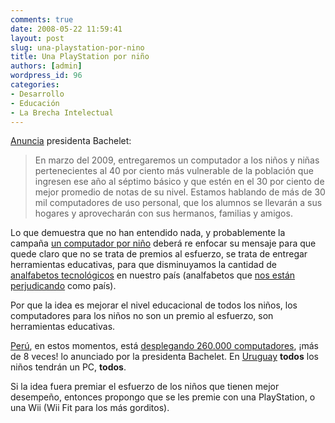 ```yaml
---
comments: true
date: 2008-05-22 11:59:41
layout: post
slug: una-playstation-por-nino
title: Una PlayStation por niño
authors: [admin]
wordpress_id: 96
categories:
- Desarrollo
- Educación
- La Brecha Intelectual
---
```


[Anuncia](http://www.gobiernodechile.cl/viewEjeSocial.aspx?idarticulo=23439&idSeccionPadre=119la) presidenta Bachelet:

> En marzo del 2009, entregaremos un computador a los niños y niñas pertenecientes al 40 por ciento más vulnerable de la población que ingresen ese año al séptimo básico y que estén en el 30 por ciento de mejor promedio de notas de su nivel. Estamos hablando de más de 30 mil computadores de uso personal, que los alumnos se llevarán a sus hogares y aprovecharán con sus hermanos, familias y amigos.

Lo que demuestra que no han entendido nada, y probablemente la campaña [un computador por niño](http://www.ucpn.cl/) deberá re enfocar su mensaje para que quede claro que no se trata de premios al esfuerzo, se trata de entregar herramientas educativas, para que disminuyamos la cantidad de [analfabetos tecnológicos](/2008/05/el_analfabetismo_del_ministro.html) en nuestro país (analfabetos que [nos están perjudicando](http://luisramirez.cl/blog/?p=1100) como país).

Por que la idea es mejorar el nivel educacional de todos los niños, los computadores para los niños no son un premio al esfuerzo, son herramientas educativas.

[Perú](http://olpcperu.com/), en estos momentos, está [desplegando 260.000 computadores](http://www.olpcnews.com/countries/peru/), ¡más de 8 veces! lo anunciado por la presidenta Bachelet. En [Uruguay](http://www.ceibal.edu.uy/portal/) **todos** los niños tendrán un PC, **todos**.

Si la idea fuera premiar el esfuerzo de los niños que tienen mejor desempeño, entonces propongo que se les premie con una PlayStation, o una Wii (Wii Fit para los más gorditos).

  




